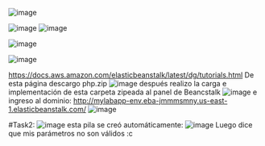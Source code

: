 
![image](https://github.com/Fx2048/COMU_REDES/assets/131219987/e98059c0-17a7-4e87-9f3c-4ee1c8acd432)

![image](https://github.com/Fx2048/COMU_REDES/assets/131219987/39265e3c-8d94-47a9-8b0d-691a86aeb2b7)
![image](https://github.com/Fx2048/COMU_REDES/assets/131219987/ef163c2c-7d19-47fd-98d3-aeb3358e86c9)

![image](https://github.com/Fx2048/COMU_REDES/assets/131219987/5cfbf912-7f8e-4f8f-aa0d-daf3f3e9dac4)

![image](https://github.com/Fx2048/COMU_REDES/assets/131219987/b0750b36-6ab6-4e49-a127-6af19643ce1f)

https://docs.aws.amazon.com/elasticbeanstalk/latest/dg/tutorials.html
De esta página descargo php.zip 
![image](https://github.com/Fx2048/COMU_REDES/assets/131219987/c13e7cda-3f58-44bc-a14d-5551390401b3)
después realizo la carga e implementación de esta carpeta zipeada al panel de Beancstalk
![image](https://github.com/Fx2048/COMU_REDES/assets/131219987/9946f474-9663-4ca6-a200-07ce7d95582f)
e ingreso al dominio: http://mylabapp-env.eba-jmmmsmny.us-east-1.elasticbeanstalk.com/
![image](https://github.com/Fx2048/COMU_REDES/assets/131219987/8eace1b3-34e2-486f-946d-7fd3d3234a48)

#Task2:
![image](https://github.com/Fx2048/COMU_REDES/assets/131219987/1a708329-06c1-4cd1-adfa-3fb0a8df7c37)
esta pila se creó automáticamente: 
![image](https://github.com/Fx2048/COMU_REDES/assets/131219987/746dfa8e-60e1-42fa-b6cc-674e75ebdc27)
Luego dice que mis parámetros no son válidos :c
